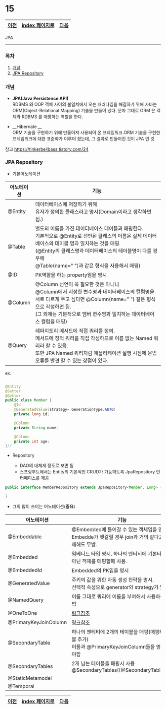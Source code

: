 # 15

[이전](./14.md)|[index 페이지로](./00index.md)|[다음](./16.md)
---|---|---

JPA
<hr>

### 목차
1. [개념](#개념)
1. [JPA Repository](#JPA-Repository)


### 개념

- __JPA(Java Persistence API)__<br>
RDBMS 와 OOP 객체 사이의 불일치에서 오는 패러다임을 해결하기 위해
자바는 ORM(Object-Relational Mapping) 기술을 만들어 냈다.
문자 그대로 ORM 은 객체와 RDBMS 를 매핑하는 역할을 한다.

- __Hibernate __<br>
ORM 기술을 구현하기 위해 만들어져 사용되어 온 프레임워크.ORM 기술을 구현한 프레임워크에 대한 표준화가 이루어 졌는데,
그 결과로 만들어진 것이 JPA 인 것.

참고 <https://tinkerbellbass.tistory.com/24>

### JPA Repository

- 기본어노테이션

어노테이션|기능
---|---
@Entity|데이터베이스에 저장하기 위해<br> 유저가 정의한 클래스라고 명시(Domain이라고 생각하면 됨.)
@Table|별도의 이름을 가진 데이터베이스 테이블과 매핑한다.<br> 기본적으로 @Entity로 선언된 클래스의 이름은 실제 데이터베이스의 테이블 명과 일치하는 것을 매핑.<br>(@Entity의 클래스명과 데이터베이스의 테이블명이 다를 경우에<br> @Table(name=" ")과 같은 형식을 사용해서 매핑)
@ID|PK역할을 하는 property임을 명시
@Column|@Column 선언이 꼭 필요한 것은 아니나<br> @Column에서 지정한 변수명과 데이터베이스의 컬럼명을<br> 서로 다르게 주고 싶다면 @Column(name=" ") 같은 형식으로 작성하면 됨.<br>(그 외에는 기본적으로 멤버 변수명과 일치하는 데이터베이스 컬럼을 매핑)
@Query|레파지토리 메서드에 직접 쿼리를 정의.<br> 메서드에 정적 쿼리를 직접 작성하므로 이름 없는 Named 쿼리라 할 수 있음.<br> 또한 JPA Named 쿼리처럼 애플리케이션 실행 시점에 문법 오류를 발견 할 수 있는 장점이 있다.

ex.

```java

@Entity
@Setter
@Getter
public class Member {
    @Id
    @GeneratedValue(strategy= GenerationType.AUTO)
    private long id;

    @Column
    private String name;

    @Column
    private int age;
}//

```





- Repository

    + DAO의 대체제 정도로 보면 됨
    + 스프링부트에서는 Entity의 기본적인 CRUD가 가능하도록 JpaRepository 인터페이스를 제공

```java
public interface MemberRepository extends JpaRepository<Member, Long> {

}

```


- 그외 많이 쓰이는 어노테이션(**중요**)

어노테이션|기능
---|---
@Embeddable|@Embedded에 들어갈 수 있는 객체임을 명시.<br>Embedde가 헷갈릴 경우 join과 거의 같다고 이해해도 무방.
@Embedded|임베디드 타입 명시. 하나의 엔티티에 기본타입이 아닌 객체를 매핑할때 사용.
@EmbeddedId|Embedded의 PK임을 명시
@GeneratedValue|주키의 값을 위한 자동 생성 전략을 명시.<br>선택적 속성으로 generator와 strategy가 있다.
@NamedQuery|이름 그대로 쿼리에 이름을 부여해서 사용하는 방법
@OneToOne|[링크참조](http://wonwoo.ml/index.php/post/1530)
@PrimaryKeyJoinColumn|[링크참조](http://wonwoo.ml/index.php/post/1530)
@SecondaryTable|하나의 엔티티에 2개의 테이블을 매핑(매핑테이블 추가)<br>이름과 @PrimaryKeyJoinColumn들을 명시해야함
@SecondaryTables|2개 넘는 테이블을 매핑시 사용 <br>@SecondaryTables({@SecondaryTable,...}) 
@StaticMetamodel|
@Temporal|




[이전](./14.md)|[index 페이지로](./00index.md)|[다음](./16.md)
---|---|---
